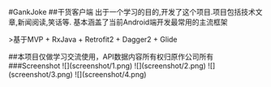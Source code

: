 #GankJoke
##干货客户端 
出于一个学习的目的,开发了这个项目.项目包括技术文章,新闻阅读,笑话等.
基本涵盖了当前Android端开发最常用的主流框架
<P>
>基于MVP + RxJava + Retrofit2 + Dagger2  + Glide
</p>
##本项目仅做学习交流使用，API数据内容所有权归原作公司所有
###Screenshot
![](screenshot/1.png)
![](screenshot/2.png)
![](screenshot/3.png)
![](screenshot/4.png)
